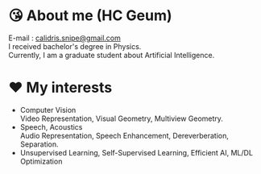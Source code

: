 # :kissing_heart: About me (HC Geum)
E-mail : calidris.snipe@gmail.com  
I received bachelor's degree in Physics.  
Currently, I am a graduate student about Artificial Intelligence. 
# :heart: My interests
- Computer Vision  
  Video Representation, Visual Geometry, Multiview Geometry. 
- Speech, Acoustics  
  Audio Representation, Speech Enhancement, Dereverberation, Separation. 
- Unsupervised Learning, Self-Supervised Learning, Efficient AI, ML/DL Optimization  
